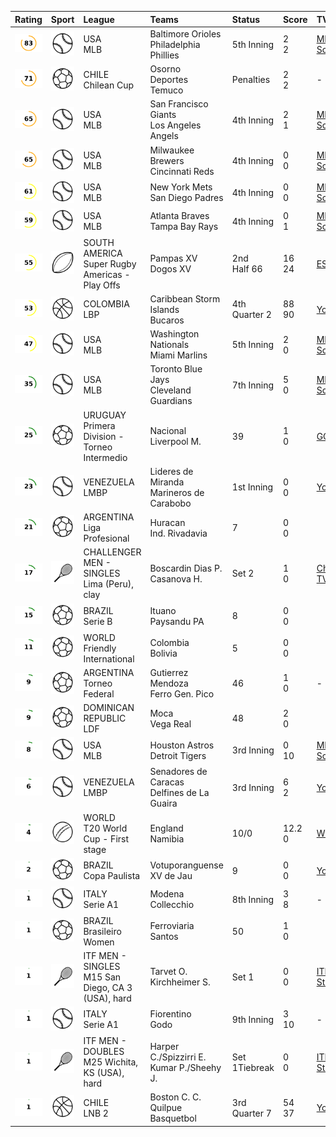 | Rating                                                                                                                                 | Sport                                                                                                                | League                                               | Teams                                         | Status        | Score     | TV Listing                                                                                                                                            |
|:---------------------------------------------------------------------------------------------------------------------------------------|:---------------------------------------------------------------------------------------------------------------------|:-----------------------------------------------------|:----------------------------------------------|:--------------|:----------|:------------------------------------------------------------------------------------------------------------------------------------------------------|
| <img src="https://raw.githubusercontent.com/BlakeDuncan25/Donut-SVG-Ratings/bac4e4a278175106499642192132b1786a9aec38/83.svg" alt="83"> | <img src="https://raw.githubusercontent.com/BlakeDuncan25/Donut-SVG-Ratings/master/baseball.png" alt="Baseball">     | USA<br>MLB                                           | Baltimore Orioles<br>Philadelphia Phillies    | 5th Inning    | 2<br>2    | <a href="https://www.mlb.com/schedule">MLB Schedule</a>                                                                                               |
| <img src="https://raw.githubusercontent.com/BlakeDuncan25/Donut-SVG-Ratings/bac4e4a278175106499642192132b1786a9aec38/71.svg" alt="71"> | <img src="https://raw.githubusercontent.com/BlakeDuncan25/Donut-SVG-Ratings/master/soccer.png" alt="Soccer">         | CHILE<br>Chilean Cup                                 | Osorno<br>Deportes Temuco                     | Penalties     | 2<br>2    | -                                                                                                                                                     |
| <img src="https://raw.githubusercontent.com/BlakeDuncan25/Donut-SVG-Ratings/bac4e4a278175106499642192132b1786a9aec38/65.svg" alt="65"> | <img src="https://raw.githubusercontent.com/BlakeDuncan25/Donut-SVG-Ratings/master/baseball.png" alt="Baseball">     | USA<br>MLB                                           | San Francisco Giants<br>Los Angeles Angels    | 4th Inning    | 2<br>1    | <a href="https://www.mlb.com/schedule">MLB Schedule</a>                                                                                               |
| <img src="https://raw.githubusercontent.com/BlakeDuncan25/Donut-SVG-Ratings/bac4e4a278175106499642192132b1786a9aec38/65.svg" alt="65"> | <img src="https://raw.githubusercontent.com/BlakeDuncan25/Donut-SVG-Ratings/master/baseball.png" alt="Baseball">     | USA<br>MLB                                           | Milwaukee Brewers<br>Cincinnati Reds          | 4th Inning    | 0<br>0    | <a href="https://www.mlb.com/schedule">MLB Schedule</a>                                                                                               |
| <img src="https://raw.githubusercontent.com/BlakeDuncan25/Donut-SVG-Ratings/bac4e4a278175106499642192132b1786a9aec38/61.svg" alt="61"> | <img src="https://raw.githubusercontent.com/BlakeDuncan25/Donut-SVG-Ratings/master/baseball.png" alt="Baseball">     | USA<br>MLB                                           | New York Mets<br>San Diego Padres             | 4th Inning    | 0<br>0    | <a href="https://www.mlb.com/schedule">MLB Schedule</a>                                                                                               |
| <img src="https://raw.githubusercontent.com/BlakeDuncan25/Donut-SVG-Ratings/bac4e4a278175106499642192132b1786a9aec38/59.svg" alt="59"> | <img src="https://raw.githubusercontent.com/BlakeDuncan25/Donut-SVG-Ratings/master/baseball.png" alt="Baseball">     | USA<br>MLB                                           | Atlanta Braves<br>Tampa Bay Rays              | 4th Inning    | 0<br>1    | <a href="https://www.mlb.com/schedule">MLB Schedule</a>                                                                                               |
| <img src="https://raw.githubusercontent.com/BlakeDuncan25/Donut-SVG-Ratings/bac4e4a278175106499642192132b1786a9aec38/55.svg" alt="55"> | <img src="https://raw.githubusercontent.com/BlakeDuncan25/Donut-SVG-Ratings/master/rugby.png" alt="Rugby">           | SOUTH AMERICA<br>Super Rugby Americas - Play Offs    | Pampas XV<br>Dogos XV                         | 2nd Half 66   | 16<br>24  | <a href="https://www.espn.com/watch/catalog/09520a45-ed08-3eab-ba5f-f22554cc7d20/rugby#bucketId=29774&sourceCollection=Browse_By_Sport_New">ESPN+</a> |
| <img src="https://raw.githubusercontent.com/BlakeDuncan25/Donut-SVG-Ratings/bac4e4a278175106499642192132b1786a9aec38/53.svg" alt="53"> | <img src="https://raw.githubusercontent.com/BlakeDuncan25/Donut-SVG-Ratings/master/basketball.png" alt="Basketball"> | COLOMBIA<br>LBP                                      | Caribbean Storm Islands<br>Bucaros            | 4th Quarter 2 | 88<br>90  | <a href="https://www.youtube.com/@dpbcolombia/streams">YouTube</a>                                                                                    |
| <img src="https://raw.githubusercontent.com/BlakeDuncan25/Donut-SVG-Ratings/bac4e4a278175106499642192132b1786a9aec38/47.svg" alt="47"> | <img src="https://raw.githubusercontent.com/BlakeDuncan25/Donut-SVG-Ratings/master/baseball.png" alt="Baseball">     | USA<br>MLB                                           | Washington Nationals<br>Miami Marlins         | 5th Inning    | 2<br>0    | <a href="https://www.mlb.com/schedule">MLB Schedule</a>                                                                                               |
| <img src="https://raw.githubusercontent.com/BlakeDuncan25/Donut-SVG-Ratings/bac4e4a278175106499642192132b1786a9aec38/35.svg" alt="35"> | <img src="https://raw.githubusercontent.com/BlakeDuncan25/Donut-SVG-Ratings/master/baseball.png" alt="Baseball">     | USA<br>MLB                                           | Toronto Blue Jays<br>Cleveland Guardians      | 7th Inning    | 5<br>0    | <a href="https://www.mlb.com/schedule">MLB Schedule</a>                                                                                               |
| <img src="https://raw.githubusercontent.com/BlakeDuncan25/Donut-SVG-Ratings/bac4e4a278175106499642192132b1786a9aec38/25.svg" alt="25"> | <img src="https://raw.githubusercontent.com/BlakeDuncan25/Donut-SVG-Ratings/master/soccer.png" alt="Soccer">         | URUGUAY<br>Primera Division - Torneo Intermedio      | Nacional<br>Liverpool M.                      | 39            | 1<br>0    | <a href="https://watch.fanatiz.com/channels">GOLTV</a>                                                                                                |
| <img src="https://raw.githubusercontent.com/BlakeDuncan25/Donut-SVG-Ratings/bac4e4a278175106499642192132b1786a9aec38/23.svg" alt="23"> | <img src="https://raw.githubusercontent.com/BlakeDuncan25/Donut-SVG-Ratings/master/baseball.png" alt="Baseball">     | VENEZUELA<br>LMBP                                    | Lideres de Miranda<br>Marineros de Carabobo   | 1st Inning    | 0<br>0    | <a href="https://www.youtube.com/@LMBPVE/streams">YouTube</a>                                                                                         |
| <img src="https://raw.githubusercontent.com/BlakeDuncan25/Donut-SVG-Ratings/bac4e4a278175106499642192132b1786a9aec38/21.svg" alt="21"> | <img src="https://raw.githubusercontent.com/BlakeDuncan25/Donut-SVG-Ratings/master/soccer.png" alt="Soccer">         | ARGENTINA<br>Liga Profesional                        | Huracan<br>Ind. Rivadavia                     | 7             | 0<br>0    | <a href="#N/A"></a>                                                                                                                                   |
| <img src="https://raw.githubusercontent.com/BlakeDuncan25/Donut-SVG-Ratings/bac4e4a278175106499642192132b1786a9aec38/17.svg" alt="17"> | <img src="https://raw.githubusercontent.com/BlakeDuncan25/Donut-SVG-Ratings/master/tennis.png" alt="Tennis">         | CHALLENGER MEN - SINGLES<br>Lima (Peru), clay        | Boscardin Dias P.<br>Casanova H.              | Set 2         | 1<br>0    | <a href="https://www.atptour.com/en/atp-challenger-tour/challenger-tv">Challenger TV</a>                                                              |
| <img src="https://raw.githubusercontent.com/BlakeDuncan25/Donut-SVG-Ratings/bac4e4a278175106499642192132b1786a9aec38/15.svg" alt="15"> | <img src="https://raw.githubusercontent.com/BlakeDuncan25/Donut-SVG-Ratings/master/soccer.png" alt="Soccer">         | BRAZIL<br>Serie B                                    | Ituano<br>Paysandu PA                         | 8             | 0<br>0    | <a href="#N/A"></a>                                                                                                                                   |
| <img src="https://raw.githubusercontent.com/BlakeDuncan25/Donut-SVG-Ratings/bac4e4a278175106499642192132b1786a9aec38/11.svg" alt="11"> | <img src="https://raw.githubusercontent.com/BlakeDuncan25/Donut-SVG-Ratings/master/soccer.png" alt="Soccer">         | WORLD<br>Friendly International                      | Colombia<br>Bolivia                           | 5             | 0<br>0    | <a href="#N/A"></a>                                                                                                                                   |
| <img src="https://raw.githubusercontent.com/BlakeDuncan25/Donut-SVG-Ratings/bac4e4a278175106499642192132b1786a9aec38/9.svg" alt="9">   | <img src="https://raw.githubusercontent.com/BlakeDuncan25/Donut-SVG-Ratings/master/soccer.png" alt="Soccer">         | ARGENTINA<br>Torneo Federal                          | Gutierrez Mendoza<br>Ferro Gen. Pico          | 46            | 1<br>0    | -                                                                                                                                                     |
| <img src="https://raw.githubusercontent.com/BlakeDuncan25/Donut-SVG-Ratings/bac4e4a278175106499642192132b1786a9aec38/9.svg" alt="9">   | <img src="https://raw.githubusercontent.com/BlakeDuncan25/Donut-SVG-Ratings/master/soccer.png" alt="Soccer">         | DOMINICAN REPUBLIC<br>LDF                            | Moca<br>Vega Real                             | 48            | 2<br>0    | <a href="#N/A"></a>                                                                                                                                   |
| <img src="https://raw.githubusercontent.com/BlakeDuncan25/Donut-SVG-Ratings/bac4e4a278175106499642192132b1786a9aec38/8.svg" alt="8">   | <img src="https://raw.githubusercontent.com/BlakeDuncan25/Donut-SVG-Ratings/master/baseball.png" alt="Baseball">     | USA<br>MLB                                           | Houston Astros<br>Detroit Tigers              | 3rd Inning    | 0<br>10   | <a href="https://www.mlb.com/schedule">MLB Schedule</a>                                                                                               |
| <img src="https://raw.githubusercontent.com/BlakeDuncan25/Donut-SVG-Ratings/bac4e4a278175106499642192132b1786a9aec38/6.svg" alt="6">   | <img src="https://raw.githubusercontent.com/BlakeDuncan25/Donut-SVG-Ratings/master/baseball.png" alt="Baseball">     | VENEZUELA<br>LMBP                                    | Senadores de Caracas<br>Delfines de La Guaira | 3rd Inning    | 6<br>2    | <a href="https://www.youtube.com/@LMBPVE/streams">YouTube</a>                                                                                         |
| <img src="https://raw.githubusercontent.com/BlakeDuncan25/Donut-SVG-Ratings/bac4e4a278175106499642192132b1786a9aec38/4.svg" alt="4">   | <img src="https://raw.githubusercontent.com/BlakeDuncan25/Donut-SVG-Ratings/master/cricket.png" alt="Cricket">       | WORLD<br>T20 World Cup - First stage                 | England<br>Namibia                            | 10/0          | 12.2<br>0 | <a href="https://www.willow.tv/">Willow</a>                                                                                                           |
| <img src="https://raw.githubusercontent.com/BlakeDuncan25/Donut-SVG-Ratings/bac4e4a278175106499642192132b1786a9aec38/2.svg" alt="2">   | <img src="https://raw.githubusercontent.com/BlakeDuncan25/Donut-SVG-Ratings/master/soccer.png" alt="Soccer">         | BRAZIL<br>Copa Paulista                              | Votuporanguense<br>XV de Jau                  | 9             | 0<br>0    | <a href="https://www.youtube.com/@futebolpaulista/streams">YouTube</a>                                                                                |
| <img src="https://raw.githubusercontent.com/BlakeDuncan25/Donut-SVG-Ratings/bac4e4a278175106499642192132b1786a9aec38/1.svg" alt="1">   | <img src="https://raw.githubusercontent.com/BlakeDuncan25/Donut-SVG-Ratings/master/baseball.png" alt="Baseball">     | ITALY<br>Serie A1                                    | Modena<br>Collecchio                          | 8th Inning    | 3<br>8    | -                                                                                                                                                     |
| <img src="https://raw.githubusercontent.com/BlakeDuncan25/Donut-SVG-Ratings/bac4e4a278175106499642192132b1786a9aec38/1.svg" alt="1">   | <img src="https://raw.githubusercontent.com/BlakeDuncan25/Donut-SVG-Ratings/master/soccer.png" alt="Soccer">         | BRAZIL<br>Brasileiro Women                           | Ferroviaria<br>Santos                         | 50            | 1<br>0    | <a href="#N/A"></a>                                                                                                                                   |
| <img src="https://raw.githubusercontent.com/BlakeDuncan25/Donut-SVG-Ratings/bac4e4a278175106499642192132b1786a9aec38/1.svg" alt="1">   | <img src="https://raw.githubusercontent.com/BlakeDuncan25/Donut-SVG-Ratings/master/tennis.png" alt="Tennis">         | ITF MEN - SINGLES<br>M15 San Diego, CA 3 (USA), hard | Tarvet O.<br>Kirchheimer S.                   | Set 1         | 0<br>0    | <a href="https://live.itftennis.com/en/live-streams/">ITF Live Streams</a>                                                                            |
| <img src="https://raw.githubusercontent.com/BlakeDuncan25/Donut-SVG-Ratings/bac4e4a278175106499642192132b1786a9aec38/1.svg" alt="1">   | <img src="https://raw.githubusercontent.com/BlakeDuncan25/Donut-SVG-Ratings/master/baseball.png" alt="Baseball">     | ITALY<br>Serie A1                                    | Fiorentino<br>Godo                            | 9th Inning    | 3<br>10   | -                                                                                                                                                     |
| <img src="https://raw.githubusercontent.com/BlakeDuncan25/Donut-SVG-Ratings/bac4e4a278175106499642192132b1786a9aec38/1.svg" alt="1">   | <img src="https://raw.githubusercontent.com/BlakeDuncan25/Donut-SVG-Ratings/master/tennis.png" alt="Tennis">         | ITF MEN - DOUBLES<br>M25 Wichita, KS (USA), hard     | Harper C./Spizzirri E.<br>Kumar P./Sheehy J.  | Set 1Tiebreak | 0<br>0    | <a href="https://live.itftennis.com/en/live-streams/">ITF Live Streams</a>                                                                            |
| <img src="https://raw.githubusercontent.com/BlakeDuncan25/Donut-SVG-Ratings/bac4e4a278175106499642192132b1786a9aec38/1.svg" alt="1">   | <img src="https://raw.githubusercontent.com/BlakeDuncan25/Donut-SVG-Ratings/master/basketball.png" alt="Basketball"> | CHILE<br>LNB 2                                       | Boston C. C.<br>Quilpue Basquetbol            | 3rd Quarter 7 | 54<br>37  | <a href="https://www.youtube.com/@LNBChile/streams">YouTube</a>                                                                                       |